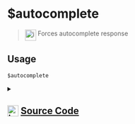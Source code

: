 # $autocomplete
> <img align="top" src="https://upload.wikimedia.org/wikipedia/commons/thumb/e/e4/Infobox_info_icon.svg/160px-Infobox_info_icon.svg.png?20150409153300" alt="image" width="25" height="auto"> Forces autocomplete response
## Usage
```
$autocomplete
```
<details>
<summary>
    
## <img align="top" src="https://cdn4.iconfinder.com/data/icons/iconsimple-logotypes/512/github-512.png" alt="image" width="25" height="auto">  [Source Code](https://github.com/tryforge/ForgeScript-V2/blob/main/src/native/autocomplete.ts)
    
</summary>
    
```ts
import { NativeFunction, Return } from "../structures"

export default new NativeFunction({
    name: "$autocomplete",
    version: "1.0.6",
    description: "Forces autocomplete response",
    unwrap: false,
    async execute(ctx) {
        await ctx.container.send(ctx.obj)
        return Return.success()
    },
})
```
    
</details>